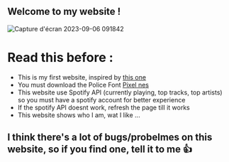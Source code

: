 ## Welcome to my website ! 

![Capture d'écran 2023-09-06 091842](https://github.com/LutreUWU/My-new-website/assets/126251020/deeb3a2e-99b2-4e5c-81da-986bd8051a69)

# Read this before :
+ This is my first website, inspired by [this one](https://dimden.dev/)
+ You must download the Police Font [Pixel nes](https://www.dafontfree.net/pixel-nes-regular/f153115.htm)
+ This website use Spotify API (currently playing, top tracks, top artists) so you must have a spotify account for better experience
+ If the spotify API doesnt work, refresh the page till it works
+ This website shows who I am, wat I like ...

## I think there's a lot of bugs/probelmes on this website, so if you find one, tell it to me 👍
